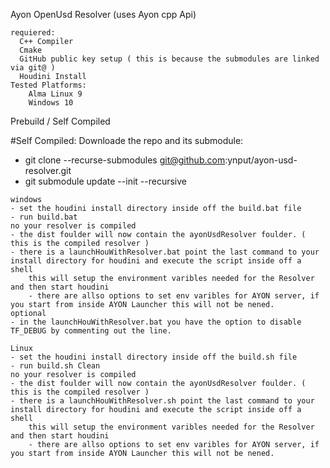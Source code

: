 Ayon OpenUsd Resolver (uses Ayon cpp Api)
```
requiered:  
  C++ Compiler  
  Cmake  
  GitHub public key setup ( this is because the submodules are linked via git@ )  
  Houdini Install  
Tested Platforms:  
	Alma Linux 9  
	Windows 10  
```
Prebuild / Self Compiled

#Self Compiled:
Downloade the repo and its submodule: 
- git clone --recurse-submodules git@github.com:ynput/ayon-usd-resolver.git
- git submodule update --init --recursive

```
windows 
- set the houdini install directory inside off the build.bat file 
- run build.bat
no your resolver is compiled
- the dist foulder will now contain the ayonUsdResolver foulder. ( this is the compiled resolver ) 
- there is a launchHouWithResolver.bat point the last command to your install directory for houdini and execute the script inside off a shell 
	this will setup the environment varibles needed for the Resolver and then start houdini
	- there are allso options to set env varibles for AYON server, if you start from inside AYON Launcher this will not be nened. 
optional
- in the launchHouWithResolver.bat you have the option to disable TF_DEBUG by commenting out the line. 
```
```
Linux
- set the houdini install directory inside off the build.sh file
- run build.sh Clean
no your resolver is compiled
- the dist foulder will now contain the ayonUsdResolver foulder. ( this is the compiled resolver ) 
- there is a launchHouWithResolver.sh point the last command to your install directory for houdini and execute the script inside off a shell 
	this will setup the environment varibles needed for the Resolver and then start houdini
	- there are allso options to set env varibles for AYON server, if you start from inside AYON Launcher this will not be nened. 
```
